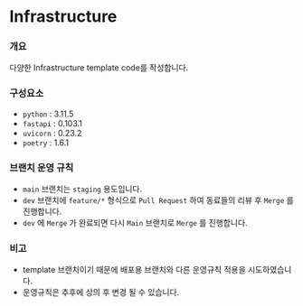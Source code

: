 # Infrastructure

### 개요
다양한 Infrastructure template code를 작성합니다.

### 구성요소

- `python` : 3.11.5
- `fastapi` : 0.103.1
- `uvicorn` : 0.23.2
- `poetry` : 1.6.1


### 브랜치 운영 규칙
- `main` 브랜치는 `staging` 용도입니다.
- `dev` 브랜치에 `feature/*` 형식으로 `Pull Request` 하여 동료들의 리뷰 후 `Merge` 를 진행합니다.
- `dev` 에 `Merge` 가 완료되면 다시 `Main` 브랜치로 `Merge` 를 진행합니다.

### 비고
- template 브랜치이기 때문에 배포용 브랜치와 다른 운영규칙 적용을 시도하였습니다.
- 운영규칙은 추후에 상의 후 변경 될 수 있습니다. 